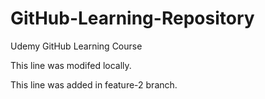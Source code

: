 # GitHub-Learning-Repository
Udemy GitHub Learning Course

This line was modifed locally.

This line was added in feature-2 branch.